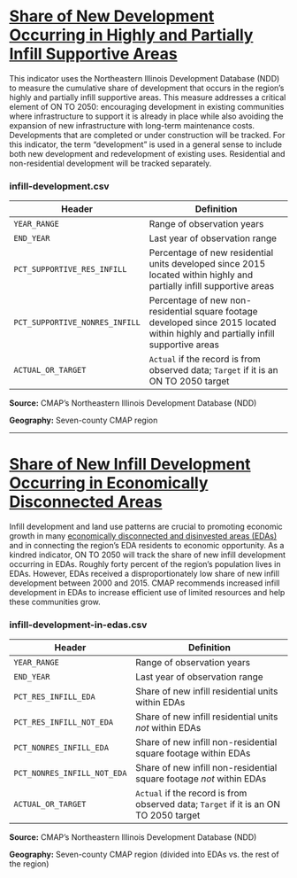 # [Share of New Development Occurring in Highly and Partially Infill Supportive Areas](https://www.cmap.illinois.gov/2050/indicators/infill-development)

This indicator uses the Northeastern Illinois Development Database (NDD) to measure the cumulative share of development that occurs in the region’s highly and partially infill supportive areas. This measure addresses a critical element of ON TO 2050: encouraging development in existing communities where infrastructure to support it is already in place while also avoiding the expansion of new infrastructure with long-term maintenance costs. Developments that are completed or under construction will be tracked. For this indicator, the term “development” is used in a general sense to include both new development and redevelopment of existing uses. Residential and non-residential development will be tracked separately.

### infill-development.csv

Header | Definition
-------|-----------
`YEAR_RANGE` | Range of observation years
`END_YEAR` | Last year of observation range
`PCT_SUPPORTIVE_RES_INFILL` | Percentage of new residential units developed since 2015 located within highly and partially infill supportive areas
`PCT_SUPPORTIVE_NONRES_INFILL` | Percentage of new non-residential square footage developed since 2015 located within highly and partially infill supportive areas
`ACTUAL_OR_TARGET` | `Actual` if the record is from observed data; `Target` if it is an ON TO 2050 target

**Source:** CMAP’s Northeastern Illinois Development Database (NDD)

**Geography:** Seven-county CMAP region

---

# [Share of New Infill Development Occurring in Economically Disconnected Areas](https://www.cmap.illinois.gov/2050/indicators/infill-development#InclusiveGrowth)

Infill development and land use patterns are crucial to promoting economic growth in many [economically disconnected and disinvested areas (EDAs)](https://www.cmap.illinois.gov/2050/maps/eda) and in connecting the region’s EDA residents to economic opportunity. As a kindred indicator, ON TO 2050 will track the share of new infill development occurring in EDAs. Roughly forty percent of the region’s population lives in EDAs. However, EDAs received a disproportionately low share of new infill development between 2000 and 2015. CMAP recommends increased infill development in EDAs to increase efficient use of limited resources and help these communities grow.

### infill-development-in-edas.csv

Header | Definition
-------|-----------
`YEAR_RANGE` | Range of observation years
`END_YEAR` | Last year of observation range
`PCT_RES_INFILL_EDA` | Share of new infill residential units within EDAs
`PCT_RES_INFILL_NOT_EDA` | Share of new infill residential units *not* within EDAs
`PCT_NONRES_INFILL_EDA` | Share of new infill non-residential square footage within EDAs
`PCT_NONRES_INFILL_NOT_EDA` | Share of new infill non-residential square footage *not* within EDAs
`ACTUAL_OR_TARGET` | `Actual` if the record is from observed data; `Target` if it is an ON TO 2050 target

**Source:** CMAP’s Northeastern Illinois Development Database (NDD)

**Geography:** Seven-county CMAP region (divided into EDAs vs. the rest of the region)
